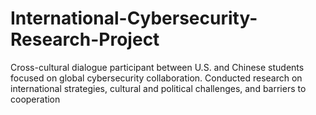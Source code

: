 # International-Cybersecurity-Research-Project
Cross-cultural dialogue participant between U.S. and Chinese students focused on global cybersecurity collaboration. Conducted research on international strategies, cultural and political challenges, and barriers to cooperation
